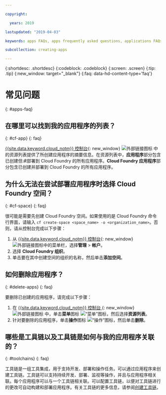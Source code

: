 ```yaml
---

copyright:

  years: 2019

lastupdated: "2019-04-03"

keywords: apps FAQs, apps frequently asked questions, applications FAQs, applications frequently asked questions

subcollection: creating-apps

---
```


{:shortdesc: .shortdesc}
{:codeblock: .codeblock}
{:screen: .screen}
{:tip: .tip}
{:new_window: target="_blank"}
{:faq: data-hd-content-type='faq'}


# 常见问题
{: #apps-faq}

## 在哪里可以找到我的应用程序的列表？
{: #cf-app}
{: faq}

[{{site.data.keyword.cloud_notm}} 控制台](https://{DomainName}){: new_window} ![外部链接图标](../icons/launch-glyph.svg "外部链接图标") 中的资源列表提供了所创建应用程序的摘要信息。在资源列表中，**应用程序**部分包含已创建但*未*部署到 Cloud Foundry 的所有应用程序。**Cloud Foundry 应用程序**部分包含已创建并部署到 Cloud Foundry 的所有应用程序。

## 为什么无法在尝试部署应用程序时选择 Cloud Foundry 空间？
{: #cf-space}
{: faq}

很可能是需要先创建 Cloud Foundry 空间。如果使用的是 Cloud Foundry 命令行界面，请输入 `cf create-space <space_name> -o <organization_name>`。否则，请从控制台完成以下步骤：

1. 从 [{{site.data.keyword.cloud_notm}} 控制台](https://{DomainName}){: new_window} ![外部链接图标](../icons/launch-glyph.svg "外部链接图标")中的菜单栏，选择**管理** > **帐户**。
2. 选择 **Cloud Foundry 组织**。
3. 单击要在其中创建空间的组织的名称，然后单击**添加空间**。

## 如何删除应用程序？
{: #delete-apps}
{: faq}

要删除已创建的应用程序，请完成以下步骤：

1. 在 [{{site.data.keyword.cloud_notm}} 控制台 ](https://{DomainName}){: new_window} ![外部链接图标](../icons/launch-glyph.svg "外部链接图标") 中，单击**菜单**图标 ![“菜单”图标](../icons/icon_hamburger.svg)，然后选择**资源列表**。
2. 针对要删除的应用程序，单击**操作**图标 ![“操作”图标](../icons/action-menu-icon.svg)，然后单击**删除**。

## 哪些是工具链以及工具链是如何与我的应用程序关联的？
{: #toolchains}
{: faq}

工具链是一组工具集成，用于支持开发、部署和操作任务。可以通过应用程序来创建工具链。工具链可以支持持续开发、部署、监视等操作，并且与应用程序相关联。每个应用程序可以与一个工具链相关联。可以配置工具链，以便对工具链进行的更改可自动构建和部署应用程序。有关工具链的更多信息，请参阅[创建工具链](/docs/services/ContinuousDelivery?topic=ContinuousDelivery-toolchains_getting_started)。
